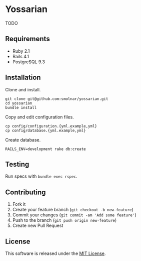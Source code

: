 # Yossarian

TODO

## Requirements

* Ruby 2.1
* Rails 4.1
* PostgreSQL 9.3

## Installation

Clone and install.

```
git clone git@github.com:smolnar/yossarian.git
cd yossarian
bundle install
```

Copy and edit configuration files.

```
cp config/configuration.{yml.example,yml}
cp config/database.{yml.example,yml}
```

Create database.

```
RAILS_ENV=development rake db:create
```

## Testing

Run specs with `bundle exec rspec`.

## Contributing

1. Fork it
2. Create your feature branch (`git checkout -b new-feature`)
3. Commit your changes (`git commit -am 'Add some feature'`)
4. Push to the branch (`git push origin new-feature`)
5. Create new Pull Request

## License

This software is released under the [MIT License](LICENSE.md).
